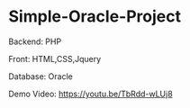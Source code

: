 # Simple-Oracle-Project

Backend: PHP

Front: HTML,CSS,Jquery

Database: Oracle 


Demo Video: https://youtu.be/TbRdd-wLUj8
